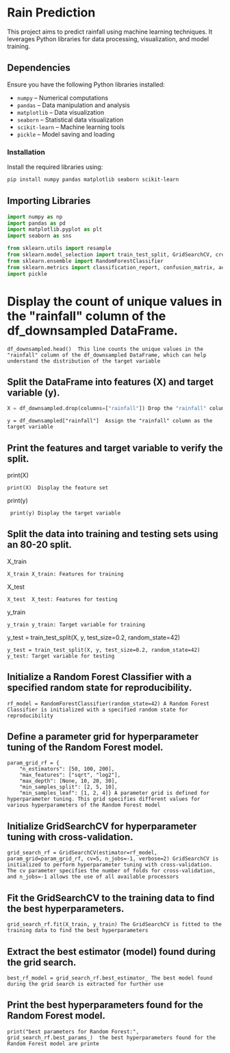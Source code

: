 # Rain Prediction

This project aims to predict rainfall using machine learning techniques. It leverages Python libraries for data processing, visualization, and model training.

## Dependencies
Ensure you have the following Python libraries installed:

- `numpy` – Numerical computations
- `pandas` – Data manipulation and analysis
- `matplotlib` – Data visualization
- `seaborn` – Statistical data visualization
- `scikit-learn` – Machine learning tools
- `pickle` – Model saving and loading

### Installation
Install the required libraries using:
```bash
pip install numpy pandas matplotlib seaborn scikit-learn
```
## Importing Libraries
```python
import numpy as np  
import pandas as pd  
import matplotlib.pyplot as plt  
import seaborn as sns  

from sklearn.utils import resample  
from sklearn.model_selection import train_test_split, GridSearchCV, cross_val_score  
from sklearn.ensemble import RandomForestClassifier  
from sklearn.metrics import classification_report, confusion_matrix, accuracy_score  
import pickle  
```


# Display the count of unique values in the "rainfall" column of the df_downsampled DataFrame.


```
df_downsampled.head()  This line counts the unique values in the "rainfall" column of the df_downsampled DataFrame, which can help understand the distribution of the target variable
```
## Split the DataFrame into features (X) and target variable (y).


 
```python
X = df_downsampled.drop(columns=["rainfall"]) Drop the "rainfall" column to create the feature set 
```
 

```
y = df_downsampled["rainfall"]  Assign the "rainfall" column as the target variable
 ``` 

## Print the features and target variable to verify the split.


print(X)
``` 
print(X)  Display the feature set
```
  
print(y)
```
 print(y) Display the target variable
```

## Split the data into training and testing sets using an 80-20 split.

X_train
```
X_train X_train: Features for training
```
 
X_test
```
X_test  X_test: Features for testing
```

 y_train
 ```
 y_train y_train: Target variable for training
 ```
 y_test = train_test_split(X, y, test_size=0.2, random_state=42)
 ```
 y_test = train_test_split(X, y, test_size=0.2, random_state=42) y_test: Target variable for testing
```
  
 
## Initialize a Random Forest Classifier with a specified random state for reproducibility.


```
rf_model = RandomForestClassifier(random_state=42) A Random Forest Classifier is initialized with a specified random state for reproducibility
```    

## Define a parameter grid for hyperparameter tuning of the Random Forest model.



```
param_grid_rf = {
    "n_estimators": [50, 100, 200],
    "max_features": ["sqrt", "log2"],
    "max_depth": [None, 10, 20, 30],
    "min_samples_split": [2, 5, 10],
    "min_samples_leaf": [1, 2, 4]} A parameter grid is defined for hyperparameter tuning. This grid specifies different values for various hyperparameters of the Random Forest model

```
## Initialize GridSearchCV for hyperparameter tuning with cross-validation.


```
grid_search_rf = GridSearchCV(estimator=rf_model, param_grid=param_grid_rf, cv=5, n_jobs=-1, verbose=2) GridSearchCV is initialized to perform hyperparameter tuning with cross-validation. The cv parameter specifies the number of folds for cross-validation, and n_jobs=-1 allows the use of all available processors
```

## Fit the GridSearchCV to the training data to find the best hyperparameters.

```
grid_search_rf.fit(X_train, y_train) The GridSearchCV is fitted to the training data to find the best hyperparameters
```

## Extract the best estimator (model) found during the grid search.


```
best_rf_model = grid_search_rf.best_estimator_ The best model found during the grid search is extracted for further use
```    

## Print the best hyperparameters found for the Random Forest model.


```
print("best parameters for Random Forest:", grid_search_rf.best_params_)  the best hyperparameters found for the Random Forest model are printe
 ```   